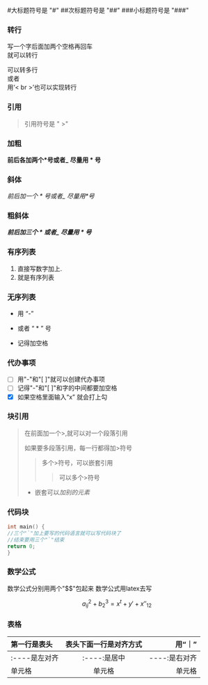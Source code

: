 #大标题符号是 "#"
##次标题符号是 "##"
###小标题符号是 "###"

### 转行
写一个字后面加两个空格再回车  
就可以转行  

可以转多行  
或者<br>用‘< br >’也可以实现转行

### 引用
> 引用符号是 " >"

### 加粗
**前后各加两个*号或者_**
__尽量用 * 号__

### 斜体
*前后加一个 * 号或者_*
_尽量用*号_

### 粗斜体
***前后加三个 * 或者_***
___尽量用 * 号___
### 有序列表
1. 直接写数字加上.
2. 就是有序列表

### 无序列表

- 用 “-” 
* 或者 “ * ” 号
- 记得加空格

### 代办事项

- [ ] 用"-"和"[ ]"就可以创建代办事项
- [ ] 记得"-"和"[ ]"和字的中间都要加空格
- [x] 如果空格里面输入“x” 就会打上勾

### 块引用

> 在前面加一个>,就可以对一个段落引用
>
> 如果要多段落引用，每一行都得加>符号
>>多个>符号，可以嵌套引用
>>>可以多个>符号
> - 嵌套可以*加别的元素*

### 代码块
```c
int main() {
//三个"`"加上要写的代码语言就可以写代码块了 
//结束要用三个"`"结束
return 0;
}
```

### 数学公式
数学公式分别用两个"$$"包起来
数学公式用latex去写

$$
a_{ij}^{2} + b^3_{2}=x^{t} + y' + x''_{12}
$$

### 表格
|  第一行是表头   | 表头下面一行是对齐方式  | 用“｜”  |
|  :----  | :----:  |  ----: |
| :----是左对齐  | :----:是居中 | ----:是右对齐 |
| 单元格  | 单元格 | 单元格 | 

